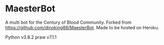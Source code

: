 # MaesterBot
A multi bot for the Century of Blood Community. Forked from https://github.com/dinoking88/MaesterBot. Made to be hosted on Heroku.

Python v3.8.2
praw v7.1.1

